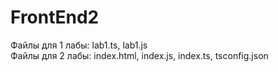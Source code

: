 # FrontEnd2
Файлы для 1 лабы: lab1.ts, lab1.js <br />
Файлы для 2 лабы: index.html, index.js, index.ts, tsconfig.json
